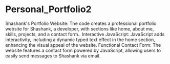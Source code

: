 # Personal_Portfolio2

Shashank's Portfolio Website: The code creates a professional portfolio website for Shashank, a developer, with sections like home, about me, skills, projects, and a contact form..
Interactive JavaScript: JavaScript adds interactivity, including a dynamic typed text effect in the home section, enhancing the visual appeal of the website.
Functional Contact Form: The website features a contact form powered by JavaScript, allowing users to easily send messages to Shashank via email.
